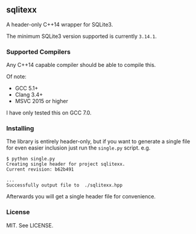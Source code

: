 ## sqlitexx

A header-only C++14 wrapper for SQLite3.

The minimum SQLite3 version supported is currently `3.14.1`.

### Supported Compilers

Any C++14 capable compiler should be able to compile this.

Of note:

- GCC 5.1+
- Clang 3.4+
- MSVC 2015 or higher

I have only tested this on GCC 7.0.

### Installing

The library is entirely header-only, but if you want to generate a single file for even easier inclusion just
run the `single.py` script. e.g.

```
$ python single.py
Creating single header for project sqlitexx.
Current revision: b62b491

...
Successfully output file to  ./sqlitexx.hpp
```

Afterwards you will get a single header file for convenience.

### License

MIT. See LICENSE.
